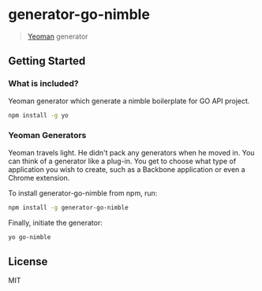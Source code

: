 # generator-go-nimble

> [Yeoman](http://yeoman.io) generator


## Getting Started

### What is included?

Yeoman generator which generate a nimble boilerplate for GO API project.


```bash
npm install -g yo
```

### Yeoman Generators

Yeoman travels light. He didn't pack any generators when he moved in. You can think of a generator like a plug-in. You get to choose what type of application you wish to create, such as a Backbone application or even a Chrome extension.

To install generator-go-nimble from npm, run:

```bash
npm install -g generator-go-nimble
```

Finally, initiate the generator:

```bash
yo go-nimble
```


## License

MIT
